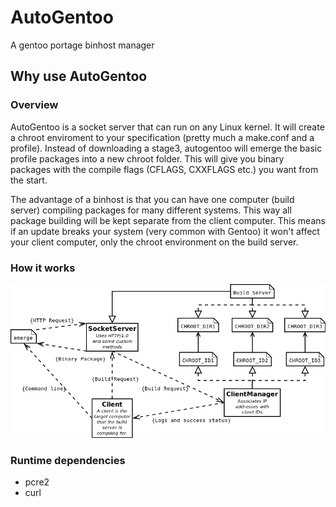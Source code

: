 # AutoGentoo
A gentoo portage binhost manager


## Why use AutoGentoo
### Overview
AutoGentoo is a socket server that can run on any Linux kernel. It will create a chroot enviroment to your specification (pretty much a make.conf and a profile).
Instead of downloading a stage3, autogentoo will emerge the basic profile packages into a new chroot folder. This will
give you binary packages with the compile flags (CFLAGS, CXXFLAGS etc.) you want from the start. 

The advantage of a binhost
is that you can have one computer (build server) compiling packages for many different systems. This way all package building
will be kept separate from the client computer. This means if an update breaks your system (very common with Gentoo) it won't
affect your client computer, only the chroot environment on the build server.

### How it works
![alt text](https://raw.githubusercontent.com/AutoGentoo/AutoGentoo/master/resources/autogentoo.png)


### Runtime dependencies
 - pcre2
 - curl
